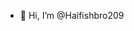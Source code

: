 - 👋 Hi, I’m @Haifishbro209

<!---
Haifishbro209/Haifishbro209 is a ✨ special ✨ repository because its `README.md` (this file) appears on your GitHub profile.
You can click the Preview link to take a look at your changes.
--->
